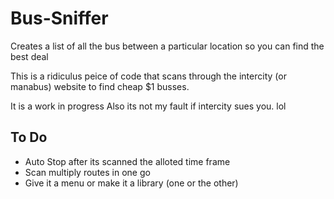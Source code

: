# Bus-Sniffer
Creates a list of all the bus between a particular location so you can find the best deal

This is a ridiculus peice of code that scans through the intercity (or manabus) website to find cheap $1 busses.

It is a work in progress
Also its not my fault if intercity sues you. lol

## To Do

- Auto Stop after its scanned the alloted time frame
- Scan multiply routes in one go
- Give it a menu or make it a library (one or the other)
